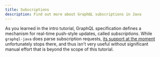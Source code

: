 ```yaml
---
title: Subscriptions
description: Find out more about GraphQL subscriptions in Java
---
```


As you learned in the intro tutorial, GraphQL specification defines a mechanism for real-time push-style updates, called *subscriptions*. While `graphql-java` does parse subscription requests, [its support at the moment](https://github.com/graphql-java/graphql-java/pull/358) unfortunately stops there, and thus isn't very useful without significant manual effort that is beyond the scope of this tutorial.